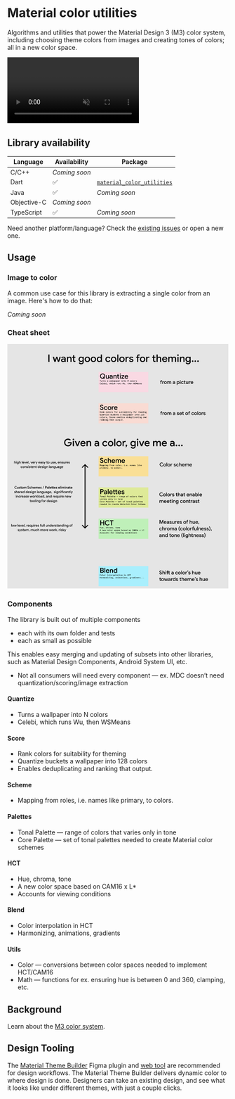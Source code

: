 # Material color utilities

Algorithms and utilities that power the Material Design 3 (M3) color system,
including choosing theme colors from images and creating tones of colors; all in
a new color space.

<video autoplay muted loop src="https://user-images.githubusercontent.com/6655696/146014425-8e8e04bc-e646-4cc2-a3e7-97497a3e1b09.mp4" data-canonical-src="https://user-images.githubusercontent.com/6655696/146014425-8e8e04bc-e646-4cc2-a3e7-97497a3e1b09.mp4" class="d-block rounded-bottom-2 width-fit" style="max-height:640px;"></video>

## Library availability

Language    | Availability  | Package
----------- | ------------- | ------------------------------------------------------------------------------------------
C/C++       | *Coming soon* |
Dart        | ✅             | [`material_color_utilities`](https://pub.dev/packages/material_color_utilities)
Java        | ✅             | *Coming soon*
Objective-C | *Coming soon* |
TypeScript  | ✅             | *Coming soon*

Need another platform/language? Check the
[existing issues](https://github.com/material-foundation/material-color-utilities/labels/new%20library)
or open a new one.

## Usage

### Image to color

A common use case for this library is extracting a single color from an image.
Here's how to do that:

*Coming soon*

### Cheat sheet

![library cheat sheet](cheat_sheet.png)

### Components

The library is built out of multiple components

*   each with its own folder and tests
*   each as small as possible

This enables easy merging and updating of subsets into other libraries, such as
Material Design Components, Android System UI, etc.

*   Not all consumers will need every component — ex. MDC doesn’t need
    quantization/scoring/image extraction

#### Quantize

*   Turns a wallpaper into N colors
*   Celebi, which runs Wu, then WSMeans

#### Score

*   Rank colors for suitability for theming
*   Quantize buckets a wallpaper into 128 colors
*   Enables deduplicating and ranking that output.

#### Scheme

*   Mapping from roles, i.e. names like primary, to colors.

#### Palettes

*   Tonal Palette — range of colors that varies only in tone
*   Core Palette — set of tonal palettes needed to create Material color schemes

#### HCT

*   Hue, chroma, tone
*   A new color space based on CAM16 x L*
*   Accounts for viewing conditions

#### Blend

*   Color interpolation in HCT
*   Harmonizing, animations, gradients

#### Utils

*   Color — conversions between color spaces needed to implement HCT/CAM16
*   Math — functions for ex. ensuring hue is between 0 and 360, clamping, etc.

## Background

Learn about the
[M3 color system](https://m3.material.io/styles/color/the-color-system/key-colors-tones).

## Design Tooling

The
[Material Theme Builder](https://www.figma.com/community/plugin/1034969338659738588/Material-Theme-Builder)
Figma plugin and
[web tool](https://material-foundation.github.io/material-theme-builder/) are
recommended for design workflows. The Material Theme Builder delivers dynamic
color to where design is done. Designers can take an existing design, and see
what it looks like under different themes, with just a couple clicks.

